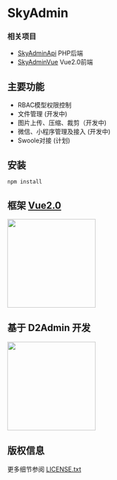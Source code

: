 SkyAdmin
===============

### 相关项目
* [SkyAdminApi](https://github.com/Sky9th/sky-admin-api) PHP后端
* [SkyAdminVue](https://github.com/Sky9th/sky-admin-vue) Vue2.0前端

## 主要功能

* RBAC模型权限控制
* 文件管理 (开发中)
* 图片上传、压缩、裁剪（开发中)
* 微信、小程序管理及接入 (开发中)
* Swoole对接 (计划)

## 安装

~~~
npm install
~~~

## 框架 [Vue2.0](https://vuejs.org/)

<a href="https://vuejs.org/"><img src="https://vuejs.org/images/logo.png" width="200px"></a>

## 基于 D2Admin 开发
<a href="https://github.com/d2-projects/d2-admin" target="_blank"><img src="https://raw.githubusercontent.com/FairyEver/d2-admin/master/doc/image/d2-admin@2x.png" width="200px"></a>

## 版权信息

更多细节参阅 [LICENSE.txt](LICENSE.txt)
